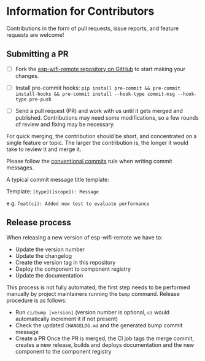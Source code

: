 # Information for Contributors

Contributions in the form of pull requests, issue reports, and feature requests are welcome!

## Submitting a PR

- [ ] Fork the [esp-wifi-remote repository on GitHub](https://github.com/espressif/esp-wifi-remote) to start making your changes.

- [ ] Install pre-commit hooks: `pip install pre-commit && pre-commit install-hooks && pre-commit install --hook-type commit-msg --hook-type pre-push`

- [ ] Send a pull request (PR) and work with us until it gets merged and published. Contributions may need some modifications, so a few rounds of review and fixing may be necessary.

For quick merging, the contribution should be short, and concentrated on a single feature or topic. The larger the contribution is, the longer it would take to review it and merge it.

Please follow the [conventional commits](https://www.conventionalcommits.org/en/v1.0.0/) rule when writing commit messages.

A typical commit message title template:

Template:
`[type]([scope]): Message`

e.g.
`feat(ci): Added new test to evaluate performance`


## Release process

When releasing a new version of esp-wifi-remote we have to:

* Update the version number
* Update the changelog
* Create the version tag in this repository
* Deploy the component to component registry
* Update the documentation

This process is not fully automated, the first step needs to be performed manually by project maintainers running the `bump` command. Release procedure is as follows:
* Run `ci/bump [version]` (version number is optional, `cz` would automatically increment it if not present)
* Check the updated `CHANGELOG.md` and the generated bump commit message
* Create a PR
Once the PR is merged, the CI job tags the merge commit, creates a new release, builds and deploys documentation and the new component to the component registry
